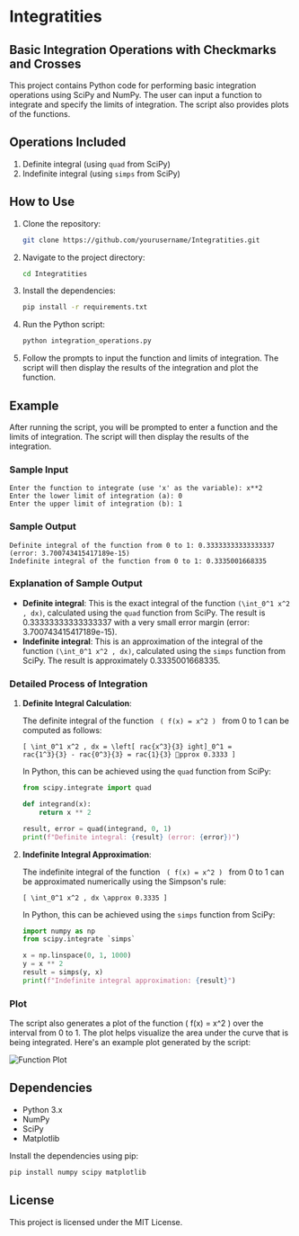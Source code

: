 # Integratities
## Basic Integration Operations with Checkmarks and Crosses

This project contains Python code for performing basic integration operations using SciPy and NumPy. The user can input a function to integrate and specify the limits of integration. The script also provides plots of the functions.

## Operations Included

1. Definite integral (using `quad` from SciPy)
2. Indefinite integral (using `simps` from SciPy)

## How to Use

1. Clone the repository:
    ```bash
    git clone https://github.com/yourusername/Integratities.git
    ```

2. Navigate to the project directory:
    ```bash
    cd Integratities
    ```

3. Install the dependencies:
    ```bash
    pip install -r requirements.txt
    ```

4. Run the Python script:
    ```bash
    python integration_operations.py
    ```

5. Follow the prompts to input the function and limits of integration. The script will then display the results of the integration and plot the function.

## Example

After running the script, you will be prompted to enter a function and the limits of integration. The script will then display the results of the integration.

### Sample Input
```
Enter the function to integrate (use 'x' as the variable): x**2
Enter the lower limit of integration (a): 0
Enter the upper limit of integration (b): 1
```

### Sample Output
```
Definite integral of the function from 0 to 1: 0.33333333333333337 (error: 3.700743415417189e-15)
Indefinite integral of the function from 0 to 1: 0.3335001668335
```



### Explanation of Sample Output

- **Definite integral**: This is the exact integral of the function <code>\(\int_0^1 x^2 \, dx\)</code>, calculated using the `quad` function from SciPy. The result is 0.33333333333333337 with a very small error margin (error: 3.700743415417189e-15).
- **Indefinite integral**: This is an approximation of the integral of the function <code>\(\int_0^1 x^2 \, dx\)</code>, calculated using the `simps` function from SciPy. The result is approximately 0.3335001668335.

### Detailed Process of Integration

1. **Definite Integral Calculation**:

    The definite integral of the function <code> \( f(x) = x^2 \) </code> from 0 to 1 can be computed as follows:

   <code>\[
   \int_0^1 x^2 \, dx = \left[ rac{x^3}{3} 
ight]_0^1 = rac{1^3}{3} - rac{0^3}{3} = rac{1}{3} pprox 0.3333
   \]</code>


   In Python, this can be achieved using the `quad` function from SciPy:

   ```python
   from scipy.integrate import quad

   def integrand(x):
       return x ** 2

   result, error = quad(integrand, 0, 1)
   print(f"Definite integral: {result} (error: {error})")
   ```

2. **Indefinite Integral Approximation**:

   The indefinite integral of the function <code> \( f(x) = x^2 \) </code> from 0 to 1 can be approximated numerically using the Simpson's rule:

   <code>\[
   \int_0^1 x^2 \, dx \approx 0.3335
   \]</code>

   In Python, this can be achieved using the `simps` function from SciPy:

   ```python
   import numpy as np
   from scipy.integrate `simps`

   x = np.linspace(0, 1, 1000)
   y = x ** 2
   result = simps(y, x)
   print(f"Indefinite integral approximation: {result}")
   ```


### Plot

The script also generates a plot of the function \( f(x) = x^2 \) over the interval from 0 to 1. The plot helps visualize the area under the curve that is being integrated. Here's an example plot generated by the script:

![Function Plot](example_plot.png)

## Dependencies

- Python 3.x
- NumPy
- SciPy
- Matplotlib

Install the dependencies using pip:
```bash
pip install numpy scipy matplotlib
```

## License

This project is licensed under the MIT License.

